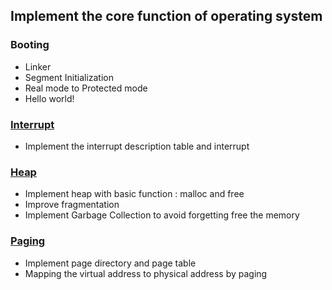 ## Implement the core function of operating system
### Booting
* Linker
* Segment Initialization
* Real mode to Protected mode
* Hello world!

### [Interrupt](<https://github.com/WeiHongWi/myos/tree/main/src/idt>)
* Implement the interrupt description table and interrupt

### [Heap](<https://github.com/WeiHongWi/myos/tree/main/src/memory/heap>)
* Implement heap with basic function : malloc and free
* Improve fragmentation
* Implement Garbage Collection to avoid forgetting free the memory

### [Paging](<https://github.com/WeiHongWi/myos/tree/main/src/memory/paging>)
* Implement page directory and page table
* Mapping the virtual address to physical address by paging
